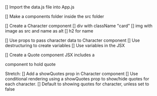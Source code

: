 [] Import the data.js file into App.js

[] Make a components folder inside the src folder

[] Create a Character component
    [] div with className "card"
    [] img with image as src and name as alt
    [] h2 for name

[] Use props to pass character data to Character component
    [] Use destructuring to create variables
    [] Use variables in the JSX

[] Create a Quote component
    JSX includes a <p> component to hold quote


Stretch:
    [] Add a showQuotes prop in Character component
    [] Use conditional rendering using a showQuotes prop to show/hide quotes for each character.
    [] Default to showing quotes for character, unless set to false
